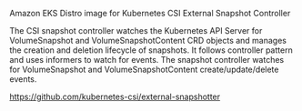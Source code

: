 Amazon EKS Distro image for Kubernetes CSI External Snapshot Controller

The CSI snapshot controller watches the Kubernetes API Server for VolumeSnapshot and VolumeSnapshotContent CRD objects and manages the creation and deletion lifecycle of snapshots. It follows controller pattern and uses informers to watch for events. The snapshot controller watches for VolumeSnapshot and VolumeSnapshotContent create/update/delete events.

https://github.com/kubernetes-csi/external-snapshotter
